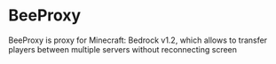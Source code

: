 # BeeProxy
BeeProxy is proxy for Minecraft: Bedrock v1.2, which allows to transfer players between multiple servers without reconnecting screen
